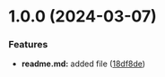 # 1.0.0 (2024-03-07)


### Features

* **readme.md:** added file ([18df8de](https://github.com/chitapr/git-extended/commit/18df8de86a8178c17f5e036f6058da4700377b02))



